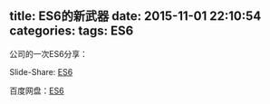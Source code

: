 title: ES6的新武器
date: 2015-11-01 22:10:54
categories:
tags: ES6
---
公司的一次ES6分享：

Slide-Share: [ES6](http://www.slideshare.net/ghostcode/es6-55276298)

百度网盘：[ES6](http://pan.baidu.com/s/1bnoLut5)
